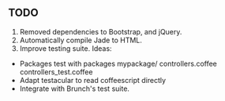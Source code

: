 ## TODO

1. Removed dependencies to Bootstrap, and jQuery.
2. Automatically compile Jade to HTML.
3. Improve testing suite. Ideas:
  - Packages test with packages
    mypackage/
      controllers.coffee
      controllers_test.coffee
  - Adapt testacular to read coffeescript directly
  - Integrate with Brunch's test suite.
